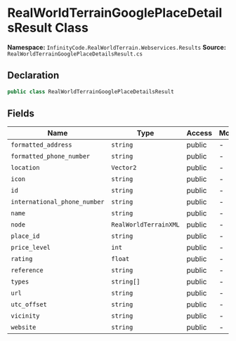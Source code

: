 # RealWorldTerrainGooglePlaceDetailsResult Class

**Namespace:** `InfinityCode.RealWorldTerrain.Webservices.Results`
**Source:** `RealWorldTerrainGooglePlaceDetailsResult.cs`

## Declaration

```csharp
public class RealWorldTerrainGooglePlaceDetailsResult
```

## Fields

| Name | Type | Access | Modifiers |
|------|------|--------|-----------|
| `formatted_address` | `string` | public | - |
| `formatted_phone_number` | `string` | public | - |
| `location` | `Vector2` | public | - |
| `icon` | `string` | public | - |
| `id` | `string` | public | - |
| `international_phone_number` | `string` | public | - |
| `name` | `string` | public | - |
| `node` | `RealWorldTerrainXML` | public | - |
| `place_id` | `string` | public | - |
| `price_level` | `int` | public | - |
| `rating` | `float` | public | - |
| `reference` | `string` | public | - |
| `types` | `string[]` | public | - |
| `url` | `string` | public | - |
| `utc_offset` | `string` | public | - |
| `vicinity` | `string` | public | - |
| `website` | `string` | public | - |

